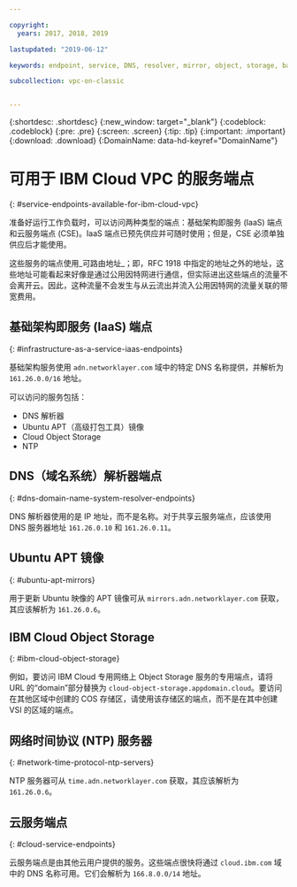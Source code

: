 ```yaml
---

copyright:
  years: 2017, 2018, 2019

lastupdated: "2019-06-12"

keywords: endpoint, service, DNS, resolver, mirror, object, storage, bandwidth, charges

subcollection: vpc-on-classic


---
```


{:shortdesc: .shortdesc}
{:new_window: target="_blank"}
{:codeblock: .codeblock}
{:pre: .pre}
{:screen: .screen}
{:tip: .tip}
{:important: .important}
{:download: .download}
{:DomainName: data-hd-keyref="DomainName"}

# 可用于 IBM Cloud VPC 的服务端点
{: #service-endpoints-available-for-ibm-cloud-vpc}

准备好运行工作负载时，可以访问两种类型的端点：基础架构即服务 (IaaS) 端点和云服务端点 (CSE)。IaaS 端点已预先供应并可随时使用；但是，CSE 必须单独供应后才能使用。

这些服务的端点使用_可路由地址_；即，RFC 1918 中指定的地址之外的地址，这些地址可能看起来好像是通过公用因特网进行通信，但实际进出这些端点的流量不会离开云。因此，这种流量不会发生与从云流出并流入公用因特网的流量关联的带宽费用。

## 基础架构即服务 (IaaS) 端点
{: #infrastructure-as-a-service-iaas-endpoints}

基础架构服务使用 `adn.networklayer.com` 域中的特定 DNS 名称提供，并解析为 `161.26.0.0/16` 地址。

可以访问的服务包括：

* DNS 解析器
* Ubuntu APT（高级打包工具）镜像
* Cloud Object Storage
* NTP

## DNS（域名系统）解析器端点
{: #dns-domain-name-system-resolver-endpoints}

DNS 解析器使用的是 IP 地址，而不是名称。对于共享云服务端点，应该使用 DNS 服务器地址 `161.26.0.10` 和 `161.26.0.11`。

## Ubuntu APT 镜像
{: #ubuntu-apt-mirrors}

用于更新 Ubuntu 映像的 APT 镜像可从 `mirrors.adn.networklayer.com` 获取，其应该解析为 `161.26.0.6`。 

## IBM Cloud Object Storage
{: #ibm-cloud-object-storage}

例如，要访问 IBM Cloud 专用网络上 Object Storage 服务的专用端点，请将 URL 的“domain”部分替换为 `cloud-object-storage.appdomain.cloud`。要访问在其他区域中创建的 COS 存储区，请使用该存储区的端点，而不是在其中创建 VSI 的区域的端点。

## 网络时间协议 (NTP) 服务器
{: #network-time-protocol-ntp-servers}

NTP 服务器可从 `time.adn.networklayer.com` 获取，其应该解析为 `161.26.0.6`。

## 云服务端点
{: #cloud-service-endpoints}

云服务端点是由其他云用户提供的服务。这些端点很快将通过 `cloud.ibm.com` 域中的 DNS 名称可用。它们会解析为 `166.8.0.0/14` 地址。
